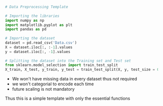 ```python
# Data Preprocessing Template  
  
# Importing the libraries  
import numpy as np  
import matplotlib.pyplot as plt  
import pandas as pd  
  
# Importing the dataset  
dataset = pd.read_csv('Data.csv')  
X = dataset.iloc[:, :-1].values  
y = dataset.iloc[:, -1].values  
  
# Splitting the dataset into the Training set and Test set  
from sklearn.model_selection import train_test_split  
X_train, X_test, y_train, y_test = train_test_split(X, y, test_size = 0.2, random_state = 0)
```

- We won't have missing data in every dataset thus not required
- we won't categorial to encode each time
- future scaling is not mandatory

Thus this is a simple template with only the essential functions